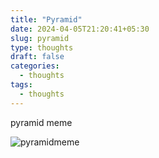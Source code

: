 ```yaml
---
title: "Pyramid"
date: 2024-04-05T21:20:41+05:30
slug: pyramid
type: thoughts
draft: false
categories:
  - thoughts
tags:
  - thoughts
---
```




pyramid meme

![pyramidmeme](https://media.discordapp.net/attachments/860752560007675914/1225839418808733736/image.png?ex=662296ec&is=661021ec&hm=f0d6e5c137b48d5bb0332a2fbe4a7f051478f29759efc06a6913a352e9f1b3df&=&format=webp&quality=lossless&width=484&height=350)